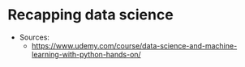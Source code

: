 # Recapping data science

- Sources:
    - https://www.udemy.com/course/data-science-and-machine-learning-with-python-hands-on/
